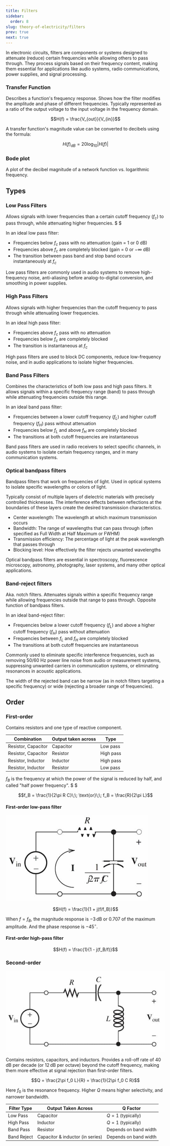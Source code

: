 ```yaml
---
title: Filters
sidebar:
  order: 8
slug: theory-of-electricity/filters
prev: true
next: true
---
```


In electronic circuits, filters are components or systems designed to attenuate (reduce) certain frequencies while allowing others to pass through. They process signals based on their frequency content, making them essential for applications like audio systems, radio communications, power supplies, and signal processing.

### Transfer Function

Describes a function's frequency response. Shows how the filter modifies the amplitude and phase of different frequencies. Typically represented as a ratio of the output voltage to the input voltage in the frequency domain.

```math
H(f) = \frac{V_{out}}{V_{in}}
```

A transfer function's magnitude value can be converted to decibels using the formula:

```math
H(f)_{dB} = 20 \log_{10} \lvert H(f) \rvert
```

### Bode plot

A plot of the decibel magnitude of a network function vs. logarithmic frequency.

## Types

### Low Pass Filters

Allows signals with lower frequencies than a certain cutoff frequency ($f_c$) to pass through, while attenuating higher frequencies. $ $

In an ideal low pass filter:

- Frequencies below $f_c$ pass with no attenuation (gain = $1$ or $0$ dB)
- Frequencies above $f_c$ are completely blocked (gain = $0$ or $-\infty$ dB)
- The transition between pass band and stop band occurs instantaneously at $f_c$

Low pass filters are commonly used in audio systems to remove high-frequency noise, anti-aliasing before analog-to-digital conversion, and smoothing in power supplies.

### High Pass Filters

Allows signals with higher frequencies than the cutoff frequency to pass through while attenuating lower frequencies.

In an ideal high pass filter:

- Frequencies above $f_c$ pass with no attenuation
- Frequencies below $f_c$ are completely blocked
- The transition is instantaneous at $f_c$

High pass filters are used to block DC components, reduce low-frequency noise, and in audio applications to isolate higher frequencies.

### Band Pass Filters

Combines the characteristics of both low pass and high pass filters. It allows signals within a specific frequency range (band) to pass through while attenuating frequencies outside this range.

In an ideal band pass filter:

- Frequencies between a lower cutoff frequency ($f_L$) and higher cutoff frequency ($f_H$) pass without attenuation
- Frequencies below $f_L$ and above $f_H$ are completely blocked
- The transitions at both cutoff frequencies are instantaneous

Band pass filters are used in radio receivers to select specific channels, in audio systems to isolate certain frequency ranges, and in many communication systems.

### Optical bandpass filters

Bandpass filters that work on frequencies of light. Used in optical systems to isolate specific wavelengths or colors of light.

Typically consist of multiple layers of dielectric materials with precisely controlled thicknesses. The interference effects between reflections at the boundaries of these layers create the desired transmission characteristics.

- Center wavelength: The wavelength at which maximum transmission occurs
- Bandwidth: The range of wavelengths that can pass through (often specified as Full Width at Half Maximum or FWHM)
- Transmission efficiency: The percentage of light at the peak wavelength that passes through
- Blocking level: How effectively the filter rejects unwanted wavelengths

Optical bandpass filters are essential in spectroscopy, fluorescence microscopy, astronomy, photography, laser systems, and many other optical applications.

### Band-reject filters

Aka. notch filters. Attenuates signals within a specific frequency range while allowing frequencies outside that range to pass through. Opposite function of bandpass filters.

In an ideal band-reject filter:

- Frequencies below a lower cutoff frequency ($f_L$) and above a higher cutoff frequency ($f_H$) pass without attenuation
- Frequencies between $f_L$ and $f_H$ are completely blocked
- The transitions at both cutoff frequencies are instantaneous

Commonly used to eliminate specific interference frequencies, such as removing 50/60 Hz power line noise from audio or measurement systems, suppressing unwanted carriers in communication systems, or eliminating resonances in acoustic applications.

The width of the rejected band can be narrow (as in notch filters targeting a specific frequency) or wide (rejecting a broader range of frequencies).

## Order

### First-order

Contains resistors and one type of reactive component.

| Combination         | Output taken across | Type      |
| ------------------- | ------------------- | --------- |
| Resistor, Capacitor | Capacitor           | Low pass  |
| Resistor, Capacitor | Resistor            | High pass |
| Resistor, Inductor  | Inductor            | High pass |
| Resistor, Inductor  | Resistor            | Low pass  |

$f_B$ is the frequency at which the power of the signal is reduced by half, and called "half power frequency". $ $

```math
f_B = \frac{1}{2\pi R C}\;\; \text{or}\;\; f_B = \frac{R}{2\pi L}
```

#### First-order low-pass filter

![First-order low-pass filter](./images/first-order-low-pass.jpg)

```math
H(f) = \frac{1}{1 + j(f/f_B)}
```

When $f=f_B$, the magnitude response is $-3\,\text{dB}$ or $0.707$ of the maximum amplitude. And the phase response is $-45^\circ$.

#### First-order high-pass filter

```math
H(f) = \frac{1}{1 - j(f_B/f)}
```

### Second-order

![Second-order high-pass filter](./images/second-order-high-pass.jpg)

Contains resistors, capacitors, and inductors. Provides a roll-off rate of $40\,\text{dB}$ per decade (or $12\,\text{dB}$ per octave) beyond the cutoff frequency, making them more effective at signal rejection than first-order filters.

```math
Q = \frac{2\pi f_0 L}{R} = \frac{1}{2\pi f_0 C R}
```

Here $f_0$ is the resonance frequency. Higher $Q$ means higher selectivity, and narrower bandwidth.

| Filter Type | Output Taken Across              | Q Factor              |
| ----------- | -------------------------------- | --------------------- |
| Low Pass    | Capacitor                        | $Q = 1$ (typically)   |
| High Pass   | Inductor                         | $Q = 1$ (typically)   |
| Band Pass   | Resistor                         | Depends on band width |
| Band Reject | Capacitor & inductor (in series) | Depends on band width |
